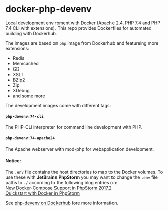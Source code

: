 # docker-php-devenv
Local development enviroment with Docker (Apache 2.4, PHP 7.4 and PHP 7.4 CLI with extensions). This repo provides Dockerfiles for automated building with Dockerhub.

The images are based on ```php``` image from Dockerhub and featureing more extensions:
- Redis
- Memcached
- GD
- XSLT
- BZip2
- Zip
- XDebug
- and some more

The development images come with different tags:

#### ```php-devenv:74-cli```
The PHP-CLi interpreter for command line development with PHP.

#### ```php-devenv:74-apache24```
The Apache webserver with mod-php for webapplication development.

#### Notice:
The ```.env``` file contains the host directories to map to the Docker volumes.
To use these with **JetBrains PhpStorm** you may want to change the ```.env``` file paths
to ```./``` according to the following blog entries on:  
[New Docker-Compose Support in PhpStorm 2017.2](https://blog.jetbrains.com/phpstorm/2017/07/new-docker-compose-support-in-phpstorm-2017-2/)  
[Quickstart with Docker in PhpStorm](https://blog.jetbrains.com/phpstorm/2018/08/quickstart-with-docker-in-phpstorm/)

See [php-devenv on Dockerhub](https://hub.docker.com/_/php-devenv) fore more information.
